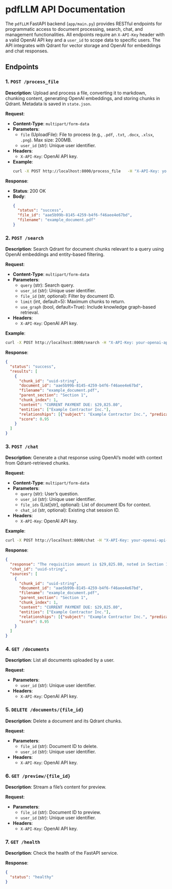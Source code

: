 # pdfLLM API Documentation

The `pdfLLM` FastAPI backend (`app/main.py`) provides RESTful endpoints for programmatic access to document processing, search, chat, and management functionalities. All endpoints require an `X-API-Key` header with a valid OpenAI API key and a `user_id` to scope data to specific users. The API integrates with Qdrant for vector storage and OpenAI for embeddings and chat responses.

## Endpoints

### 1. `POST /process_file`
**Description**: Upload and process a file, converting it to markdown, chunking content, generating OpenAI embeddings, and storing chunks in Qdrant. Metadata is saved in `state.json`.

**Request**:
- **Content-Type**: `multipart/form-data`
- **Parameters**:
  - `file` (UploadFile): File to process (e.g., `.pdf`, `.txt`, `.docx`, `.xlsx`, `.png`). Max size: 200MB.
  - `user_id` (str): Unique user identifier.
- **Headers**:
  - `X-API-Key`: OpenAI API key.
- **Example**:
  ```bash
  curl -X POST http://localhost:8000/process_file   -H "X-API-Key: your-openai-api-key"   -F "file=@example_document.pdf"   -F "user_id=default_user"
  ```

**Response**:
- **Status**: 200 OK
- **Body**:
  ```json
  {
    "status": "success",
    "file_id": "aae5b99b-8145-4259-b4f6-f46aee4e67bd",
    "filename": "example_document.pdf"
  }
  ```

### 2. `POST /search`
**Description**: Search Qdrant for document chunks relevant to a query using OpenAI embeddings and entity-based filtering.

**Request**:
- **Content-Type**: `multipart/form-data`
- **Parameters**:
  - `query` (str): Search query.
  - `user_id` (str): Unique user identifier.
  - `file_id` (str, optional): Filter by document ID.
  - `limit` (int, default=5): Maximum chunks to return.
  - `use_graph` (bool, default=True): Include knowledge graph-based retrieval.
- **Headers**:
  - `X-API-Key`: OpenAI API key.

**Example**:
```bash
curl -X POST http://localhost:8000/search -H "X-API-Key: your-openai-api-key" -F "query=What is the requisition amount for the project?" -F "user_id=default_user" -F "file_id=aae5b99b-8145-4259-b4f6-f46aee4e67bd"
```

**Response**:
```json
{
  "status": "success",
  "results": [
    {
      "chunk_id": "uuid-string",
      "document_id": "aae5b99b-8145-4259-b4f6-f46aee4e67bd",
      "filename": "example_document.pdf",
      "parent_section": "Section 1",
      "chunk_index": 1,
      "content": "CURRENT PAYMENT DUE: $29,825.80",
      "entities": ["Example Contractor Inc."],
      "relationships": [{"subject": "Example Contractor Inc.", "predicate": "appears_in", "object": "aae5b99b-8145-4259-b4f6-f46aee4e67bd"}],
      "score": 0.95
    }
  ]
}
```

### 3. `POST /chat`
**Description**: Generate a chat response using OpenAI’s model with context from Qdrant-retrieved chunks.

**Request**:
- **Content-Type**: `multipart/form-data`
- **Parameters**:
  - `query` (str): User’s question.
  - `user_id` (str): Unique user identifier.
  - `file_ids` (List[str], optional): List of document IDs for context.
  - `chat_id` (str, optional): Existing chat session ID.
- **Headers**:
  - `X-API-Key`: OpenAI API key.

**Example**:
```bash
curl -X POST http://localhost:8000/chat -H "X-API-Key: your-openai-api-key" -F "query=What is the upcoming requisition amount for the project?" -F "user_id=default_user" -F "file_ids=aae5b99b-8145-4259-b4f6-f46aee4e67bd"
```

**Response**:
```json
{
  "response": "The requisition amount is $29,825.80, noted in Section 1 of example_document.pdf under 'CURRENT PAYMENT DUE'.",
  "chat_id": "uuid-string",
  "sources": [
    {
      "chunk_id": "uuid-string",
      "document_id": "aae5b99b-8145-4259-b4f6-f46aee4e67bd",
      "filename": "example_document.pdf",
      "parent_section": "Section 1",
      "chunk_index": 1,
      "content": "CURRENT PAYMENT DUE: $29,825.80",
      "entities": ["Example Contractor Inc."],
      "relationships": [{"subject": "Example Contractor Inc.", "predicate": "appears_in", "object": "aae5b99b-8145-4259-b4f6-f46aee4e67bd"}],
      "score": 0.95
    }
  ]
}
```

### 4. `GET /documents`
**Description**: List all documents uploaded by a user.

**Request**:
- **Parameters**:
  - `user_id` (str): Unique user identifier.
- **Headers**:
  - `X-API-Key`: OpenAI API key.

### 5. `DELETE /documents/{file_id}`
**Description**: Delete a document and its Qdrant chunks.

**Request**:
- **Parameters**:
  - `file_id` (str): Document ID to delete.
  - `user_id` (str): Unique user identifier.
- **Headers**:
  - `X-API-Key`: OpenAI API key.

### 6. `GET /preview/{file_id}`
**Description**: Stream a file’s content for preview.

**Request**:
- **Parameters**:
  - `file_id` (str): Document ID to preview.
  - `user_id` (str): Unique user identifier.
- **Headers**:
  - `X-API-Key`: OpenAI API key.

### 7. `GET /health`
**Description**: Check the health of the FastAPI service.

**Response**:
```json
{
  "status": "healthy"
}
```